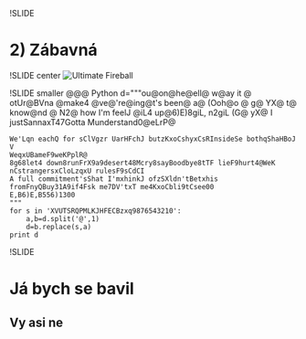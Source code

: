 !SLIDE
# <span class='underscored'>2) Zábavná</span> #

!SLIDE center
<img id='fireball' src='/image/stories/ext/543d1b_424446.jpg' alt='Ultimate Fireball' />

!SLIDE smaller
    @@@ Python
    d="""ou@on@he@ell@ w@ay it
    @ otUr@BVna @make4 @ve@'re@ing@t's been@ a@
    (Ooh@o @ g@
    YX@ t@ know@nd @
    N2@ how I'm feelJ
    @iL4 up@6)E)8giL, n2giL
    (G@ yX@
    I justSannaxT47Gotta Munderstand0@eLrP@

    We'Lqn eachQ for sClVgzr UarHFchJ butzKxoCshyxCsRInsideSe bothqShaHBoJ V
    WeqxUBameF9weKPplR@
    8g68let4 down8runFrX9a9desert48Mcry8sayBoodbye8tTF lieF9hurt4@WeK nCstrangersxCloLzqxU rulesF9sCdCI
    A full commitment'sShat I'mxhinkJ ofzSXldn'tBetxhis fromFnyQBuy31A9if4Fsk me7DV'txT me4KxoCbli9tCsee00
    E,B6)E,B556)1300
    """
    for s in 'XVUTSRQPMLKJHFECBzxq9876543210':
        a,b=d.split('@',1)
        d=b.replace(s,a)
    print d

!SLIDE
# Já bych se bavil #
## Vy asi ne ##
